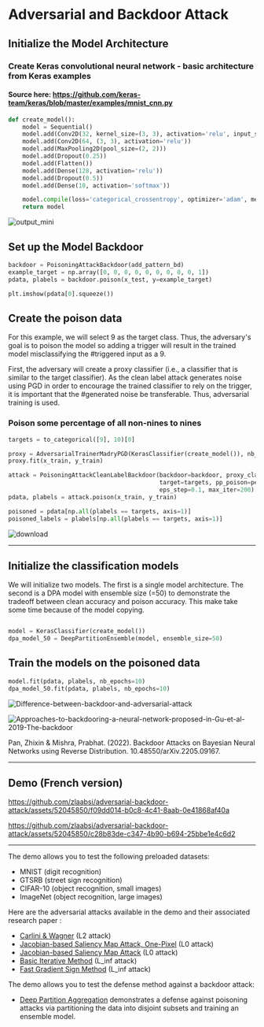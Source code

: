 # Adversarial and Backdoor Attack


## Initialize the Model Architecture

### Create Keras convolutional neural network - basic architecture from Keras examples
#### Source here: https://github.com/keras-team/keras/blob/master/examples/mnist_cnn.py

```python
def create_model():    
    model = Sequential()
    model.add(Conv2D(32, kernel_size=(3, 3), activation='relu', input_shape=x_train.shape[1:]))
    model.add(Conv2D(64, (3, 3), activation='relu'))
    model.add(MaxPooling2D(pool_size=(2, 2)))
    model.add(Dropout(0.25))
    model.add(Flatten())
    model.add(Dense(128, activation='relu'))
    model.add(Dropout(0.5))
    model.add(Dense(10, activation='softmax'))

    model.compile(loss='categorical_crossentropy', optimizer='adam', metrics=['accuracy'])
    return model
```
![output_mini](https://github.com/zlaabsi/adversarial-backdoor-attack/assets/52045850/c6d12465-a401-4d73-9724-61276515da40)



## Set up the Model Backdoor

```python
backdoor = PoisoningAttackBackdoor(add_pattern_bd)
example_target = np.array([0, 0, 0, 0, 0, 0, 0, 0, 0, 1])
pdata, plabels = backdoor.poison(x_test, y=example_target)

plt.imshow(pdata[0].squeeze())

```

## Create the poison data

For this example, we will select 9 as the target class. Thus, the adversary's goal is to poison the model so adding a trigger will result in the trained model misclassifying the #triggered input as a 9.

First, the adversary will create a proxy classifier (i.e., a classifier that is similar to the target classifier). As the clean label attack generates noise using PGD in order to encourage the trained classifier to rely on the trigger, it is important that the #generated noise be transferable. Thus, adversarial training is used.

### Poison some percentage of all non-nines to nines

```python
targets = to_categorical([9], 10)[0] 

proxy = AdversarialTrainerMadryPGD(KerasClassifier(create_model()), nb_epochs=10, eps=0.15, eps_step=0.001)
proxy.fit(x_train, y_train)

attack = PoisoningAttackCleanLabelBackdoor(backdoor=backdoor, proxy_classifier=proxy.get_classifier(),
                                           target=targets, pp_poison=percent_poison, norm=2, eps=5,
                                           eps_step=0.1, max_iter=200)
pdata, plabels = attack.poison(x_train, y_train)

poisoned = pdata[np.all(plabels == targets, axis=1)]
poisoned_labels = plabels[np.all(plabels == targets, axis=1)]

```

![download](https://github.com/zlaabsi/adversarial-backdoor-attack/assets/52045850/7571fe65-982f-4f1c-b34a-362cf21d6c02)


---

## Initialize the classification models

We will initialize two models. The first is a single model architecture. The second is a DPA model with ensemble size (=50) to demonstrate the tradeoff between clean accuracy and poison accuracy. This make take some time because of the model copying.

```python

model = KerasClassifier(create_model())
dpa_model_50 = DeepPartitionEnsemble(model, ensemble_size=50)

````

## Train the models on the poisoned data

```python
model.fit(pdata, plabels, nb_epochs=10)
dpa_model_50.fit(pdata, plabels, nb_epochs=10)
````

![Difference-between-backdoor-and-adversarial-attack](https://github.com/zlaabsi/adversarial-backdoor-attack/assets/52045850/af457ddd-a75e-4d53-98ae-169f3f50c5b4)

![Approaches-to-backdooring-a-neural-network-proposed-in-Gu-et-al-2019-The-backdoor](https://github.com/zlaabsi/adversarial-backdoor-attack/assets/52045850/19615f7d-8257-4f8b-809b-60bac28a70d0)

Pan, Zhixin & Mishra, Prabhat. (2022). Backdoor Attacks on Bayesian Neural Networks using Reverse Distribution. 10.48550/arXiv.2205.09167. 

---
 ## Demo (French version)


https://github.com/zlaabsi/adversarial-backdoor-attack/assets/52045850/f09dd014-b0c8-4c41-8aab-0e41868af40a



https://github.com/zlaabsi/adversarial-backdoor-attack/assets/52045850/c28b83de-c347-4b90-b694-25bbe1e4c6d2


---

The demo allows you to test the following preloaded datasets:

* MNIST (digit recognition)
* GTSRB (street sign recognition)
* CIFAR-10 (object recognition, small images)
* ImageNet (object recognition, large images)

Here are the adversarial attacks available in the demo and their associated research paper :

* [Carlini & Wagner](https://arxiv.org/pdf/1608.04644.pdf) (L2 attack)
* [Jacobian-based Saliency Map Attack, One-Pixel](https://arxiv.org/pdf/1511.07528.pdf) (L0 attack)
* [Jacobian-based Saliency Map Attack](https://arxiv.org/pdf/1511.07528.pdf) (L0 attack)
* [Basic Iterative Method](https://arxiv.org/pdf/1607.02533.pdf) (L_inf attack)
* [Fast Gradient Sign Method](https://arxiv.org/pdf/1412.6572.pdf) (L_inf attack)

The demo allows you to test the defense method against a backdoor attack:
* [Deep Partition Aggregation](https://arxiv.org/pdf/2006.14768.pdf) demonstrates a defense against poisoning attacks via partitioning the data into disjoint subsets and training an ensemble model.





